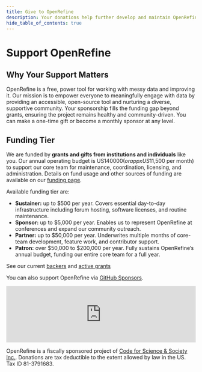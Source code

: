 ```yaml
---
title: Give to OpenRefine
description: Your donations help further develop and maintain OpenRefine.
hide_table_of_contents: true
---
```


# Support OpenRefine
## Why Your Support Matters

OpenRefine is a free, power tool for working with messy data and improving it. Our mission is to empower everyone to meaningfully engage with data by providing an accessible, open-source tool and nurturing a diverse, supportive community. Your sponsorship fills the funding gap beyond grants, ensuring the project remains healthy and community-driven. You can make a one-time gift or become a monthly sponsor at any level.


## Funding Tier
We are funded by **grants and gifts from institutions and individuals** like you. Our annual operating budget is US$140 000 (or appx US$11,500 per month) to support our core team for maintenance, coordination, licensing, and administration. Details on fund usage and other sources of funding are available on our [funding page](/funding).

Available funding tier are: 
* **Sustainer:** up to $500 per year. Covers essential day-to-day infrastructure including forum hosting, software licenses, and routine maintenance.
* **Sponsor:** up to $5,000 per year. Enables us to represent OpenRefine at conferences and expand our community outreach.
* **Partner:** up to $50,000 per year. Underwrites multiple months of core-team development, feature work, and contributor support.
* **Patron:** over $50,000 to $200,000 per year. Fully sustains OpenRefine’s annual budget, funding our entire core team for a full year.

See our current [backers](/backers) and [active grants](/funding#active-grants)

You can also support OpenRefine via <a href="https://github.com/sponsors/OpenRefine">GitHub Sponsors</a>.
<script src="https://donorbox.org/widget.js" paypalExpress="true"></script><iframe src="https://donorbox.org/embed/open-refine" name="donorbox" allowpaymentrequest="allowpaymentrequest" seamless="seamless" frameborder="0" scrolling="yes" width="100%" style={{maxWidth: '500px', minWidth: '250px', minHeight: '750px', maxHeight: 'none!important'}}></iframe>

OpenRefine is a fiscally sponsored project of [Code for Science & Society Inc.](https://codeforscience.org). Donations are tax deductible to the extent allowed by law in the US. Tax ID 81-3791683.






